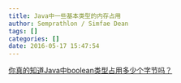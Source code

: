 ```yaml
---
title: Java中一些基本类型的内存占用
author: Semprathlon / Simfae Dean
tags: []
categories: []
date: 2016-05-17 15:47:54
---
```

[你真的知道Java中boolean类型占用多少个字节吗？](http://www.jianshu.com/p/2f663dc820d0)